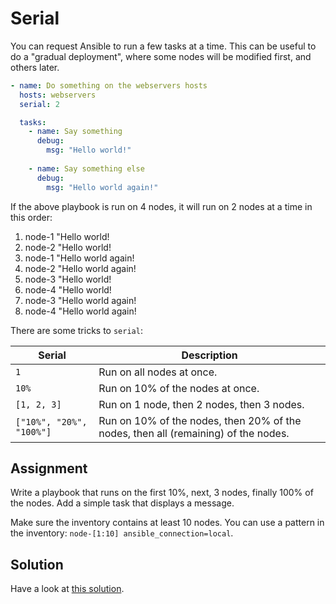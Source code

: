 # Serial

You can request Ansible to run a few tasks at a time. This can be useful to do a "gradual deployment", where some nodes will be modified first, and others later.

```yaml
- name: Do something on the webservers hosts
  hosts: webservers
  serial: 2

  tasks:
    - name: Say something
      debug:
        msg: "Hello world!"
    
    - name: Say something else
      debug:
        msg: "Hello world again!"
```

If the above playbook is run on 4 nodes, it will run on 2 nodes at a time in this order:

1. node-1 "Hello world!
2. node-2 "Hello world!
3. node-1 "Hello world again!
4. node-2 "Hello world again!
5. node-3 "Hello world!
6. node-4 "Hello world!
7. node-3 "Hello world again!
8. node-4 "Hello world again!

There are some tricks to `serial`:

| Serial                   | Description                                                                        |
| ------------------------ | ---------------------------------------------------------------------------------- |
| `1`                      | Run on all nodes at once.                                                          |
| `10%`                    | Run on 10% of the nodes at once.                                                   |
| `[1, 2, 3]`              | Run on 1 node, then 2 nodes, then 3 nodes.                                         |
| `["10%", "20%", "100%"]` | Run on 10% of the nodes, then 20% of the nodes, then all (remaining) of the nodes. |

## Assignment

Write a playbook that runs on the first 10%, next, 3 nodes, finally 100% of the nodes. Add a simple task that displays a message.

Make sure the inventory contains at least 10 nodes. You can use a pattern in the inventory: `node-[1:10] ansible_connection=local`.

## Solution

Have a look at [this solution](https://github.com/robertdebock/learn-ansible-solutions/blob/master/serial/).
